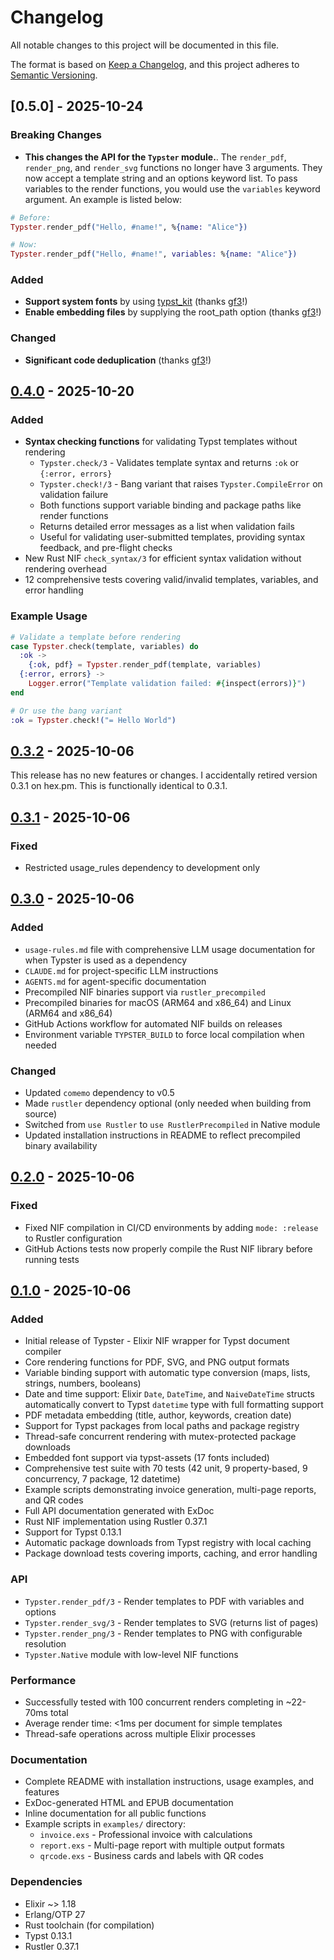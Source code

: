 # Changelog

All notable changes to this project will be documented in this file.

The format is based on [Keep a Changelog](https://keepachangelog.com/en/1.1.0/),
and this project adheres to [Semantic Versioning](https://semver.org/spec/v2.0.0.html).

## [0.5.0] - 2025-10-24

### Breaking Changes
- **This changes the API for the `Typster` module.**. The `render_pdf`,
  `render_png`, and `render_svg` functions no longer have 3 arguments. They now
  accept a template string and an options keyword list. To pass variables to the
  render functions, you would use the `variables` keyword argument. An example
  is listed below:

```elixir
# Before:
Typster.render_pdf("Hello, #name!", %{name: "Alice"})

# Now:
Typster.render_pdf("Hello, #name!", variables: %{name: "Alice"})
```


### Added
- **Support system fonts** by using [typst_kit](https://docs.rs/typst-kit/latest/typst_kit/) (thanks [gf3](https://github.com/gf3)!)
- **Enable embedding files** by supplying the root_path option (thanks [gf3](https://github.com/gf3)!)

### Changed
- **Significant code deduplication** (thanks [gf3](https://github.com/gf3)!)

## [0.4.0] - 2025-10-20

### Added
- **Syntax checking functions** for validating Typst templates without rendering
  - `Typster.check/3` - Validates template syntax and returns `:ok` or `{:error, errors}`
  - `Typster.check!/3` - Bang variant that raises `Typster.CompileError` on validation failure
  - Both functions support variable binding and package paths like render functions
  - Returns detailed error messages as a list when validation fails
  - Useful for validating user-submitted templates, providing syntax feedback, and pre-flight checks
- New Rust NIF `check_syntax/3` for efficient syntax validation without rendering overhead
- 12 comprehensive tests covering valid/invalid templates, variables, and error handling

### Example Usage
```elixir
# Validate a template before rendering
case Typster.check(template, variables) do
  :ok ->
    {:ok, pdf} = Typster.render_pdf(template, variables)
  {:error, errors} ->
    Logger.error("Template validation failed: #{inspect(errors)}")
end

# Or use the bang variant
:ok = Typster.check!("= Hello World")
```

## [0.3.2] - 2025-10-06

This release has no new features or changes. I accidentally retired version 0.3.1 on hex.pm. This is functionally identical to 0.3.1.

## [0.3.1] - 2025-10-06

### Fixed
- Restricted usage_rules dependency to development only

## [0.3.0] - 2025-10-06

### Added
- `usage-rules.md` file with comprehensive LLM usage documentation for when Typster is used as a dependency
- `CLAUDE.md` for project-specific LLM instructions
- `AGENTS.md` for agent-specific documentation
- Precompiled NIF binaries support via `rustler_precompiled`
- Precompiled binaries for macOS (ARM64 and x86_64) and Linux (ARM64 and x86_64)
- GitHub Actions workflow for automated NIF builds on releases
- Environment variable `TYPSTER_BUILD` to force local compilation when needed

### Changed
- Updated `comemo` dependency to v0.5
- Made `rustler` dependency optional (only needed when building from source)
- Switched from `use Rustler` to `use RustlerPrecompiled` in Native module
- Updated installation instructions in README to reflect precompiled binary availability

## [0.2.0] - 2025-10-06

### Fixed
- Fixed NIF compilation in CI/CD environments by adding `mode: :release` to Rustler configuration
- GitHub Actions tests now properly compile the Rust NIF library before running tests

## [0.1.0] - 2025-10-06

### Added
- Initial release of Typster - Elixir NIF wrapper for Typst document compiler
- Core rendering functions for PDF, SVG, and PNG output formats
- Variable binding support with automatic type conversion (maps, lists, strings, numbers, booleans)
- Date and time support: Elixir `Date`, `DateTime`, and `NaiveDateTime` structs automatically convert to Typst `datetime` type with full formatting support
- PDF metadata embedding (title, author, keywords, creation date)
- Support for Typst packages from local paths and package registry
- Thread-safe concurrent rendering with mutex-protected package downloads
- Embedded font support via typst-assets (17 fonts included)
- Comprehensive test suite with 70 tests (42 unit, 9 property-based, 9 concurrency, 7 package, 12 datetime)
- Example scripts demonstrating invoice generation, multi-page reports, and QR codes
- Full API documentation generated with ExDoc
- Rust NIF implementation using Rustler 0.37.1
- Support for Typst 0.13.1
- Automatic package downloads from Typst registry with local caching
- Package download tests covering imports, caching, and error handling

### API
- `Typster.render_pdf/3` - Render templates to PDF with variables and options
- `Typster.render_svg/3` - Render templates to SVG (returns list of pages)
- `Typster.render_png/3` - Render templates to PNG with configurable resolution
- `Typster.Native` module with low-level NIF functions

### Performance
- Successfully tested with 100 concurrent renders completing in ~22-70ms total
- Average render time: <1ms per document for simple templates
- Thread-safe operations across multiple Elixir processes

### Documentation
- Complete README with installation instructions, usage examples, and features
- ExDoc-generated HTML and EPUB documentation
- Inline documentation for all public functions
- Example scripts in `examples/` directory:
  - `invoice.exs` - Professional invoice with calculations
  - `report.exs` - Multi-page report with multiple output formats
  - `qrcode.exs` - Business cards and labels with QR codes

### Dependencies
- Elixir ~> 1.18
- Erlang/OTP 27
- Rust toolchain (for compilation)
- Typst 0.13.1
- Rustler 0.37.1

[0.4.0]: https://github.com/mylanconnolly/typster/releases/tag/v0.4.0
[0.3.2]: https://github.com/mylanconnolly/typster/releases/tag/v0.3.2
[0.3.1]: https://github.com/mylanconnolly/typster/releases/tag/v0.3.1
[0.3.0]: https://github.com/mylanconnolly/typster/releases/tag/v0.3.0
[0.2.0]: https://github.com/mylanconnolly/typster/releases/tag/v0.2.0
[0.1.0]: https://github.com/mylanconnolly/typster/releases/tag/v0.1.0
